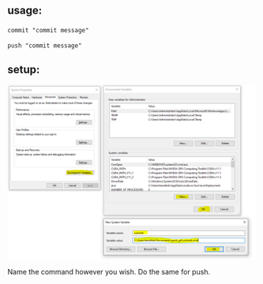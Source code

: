 ## usage:

`commit "commit message"`

`push "commit message"`

## setup:

![add_environment_var.png](add_environment_var.png?raw=true)

Name the command however you wish. Do the same for push.
